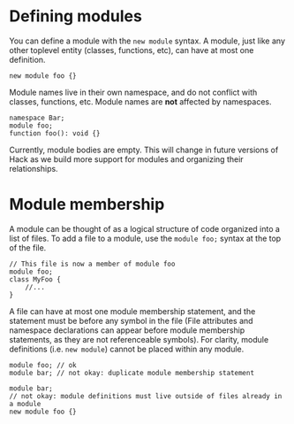 # Defining modules
You can define a module with the `new module` syntax. A module, just like any other toplevel entity (classes, functions, etc), can have at most one definition. 

```hack
new module foo {}
```
Module names live in their own namespace, and do not conflict with classes, functions, etc. Module names are **not** affected by namespaces. 

```
namespace Bar;
module foo; 
function foo(): void {}
````
Currently, module bodies are empty. This will change in future versions of Hack as we build more support for modules and organizing their relationships. 

# Module membership
A module can be thought of as a logical structure of code organized into a list of files. To add a file to a module, use the `module foo;` syntax at the top of the file. 

```hack
// This file is now a member of module foo
module foo;
class MyFoo {
    //...    
}
```
A file can have at most one module membership statement, and the statement must be before any symbol in the file (File attributes and namespace declarations can appear before module membership statements, as they are not referenceable symbols). For clarity, module definitions (i.e. `new module`) cannot be placed within any module.

```hack
module foo; // ok
module bar; // not okay: duplicate module membership statement
```

```hack
module bar;
// not okay: module definitions must live outside of files already in a module
new module foo {}
```


